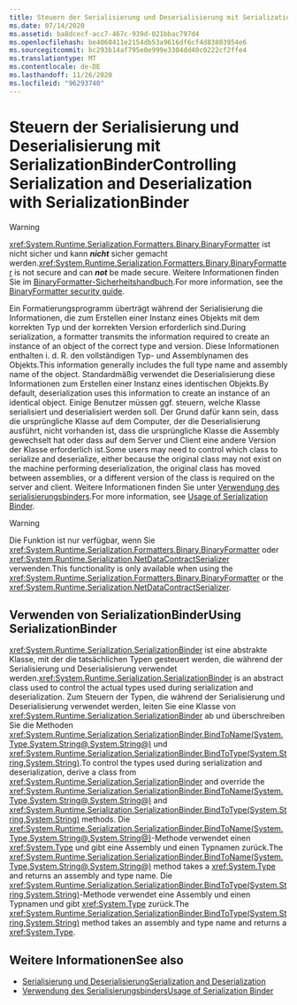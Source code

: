 ```yaml
---
title: Steuern der Serialisierung und Deserialisierung mit SerializationBinder
ms.date: 07/14/2020
ms.assetid: ba8dcecf-acc7-467c-939d-021bbac797d4
ms.openlocfilehash: be4068411e2154db53a9616df6cf4d83803954e6
ms.sourcegitcommit: bc293b14af795e0e999e3304dd40c0222cf2ffe4
ms.translationtype: MT
ms.contentlocale: de-DE
ms.lasthandoff: 11/26/2020
ms.locfileid: "96293740"
---
```

# <a name="controlling-serialization-and-deserialization-with-serializationbinder"></a><span data-ttu-id="6994b-102">Steuern der Serialisierung und Deserialisierung mit SerializationBinder</span><span class="sxs-lookup"><span data-stu-id="6994b-102">Controlling Serialization and Deserialization with SerializationBinder</span></span>

> [!WARNING]
> <span data-ttu-id="6994b-103"><xref:System.Runtime.Serialization.Formatters.Binary.BinaryFormatter> ist nicht sicher und kann ***nicht*** sicher gemacht werden.</span><span class="sxs-lookup"><span data-stu-id="6994b-103"><xref:System.Runtime.Serialization.Formatters.Binary.BinaryFormatter> is not secure and can ***not*** be made secure.</span></span> <span data-ttu-id="6994b-104">Weitere Informationen finden Sie im [BinaryFormatter-Sicherheitshandbuch](../../../standard/serialization/binaryformatter-security-guide.md).</span><span class="sxs-lookup"><span data-stu-id="6994b-104">For more information, see the [BinaryFormatter security guide](../../../standard/serialization/binaryformatter-security-guide.md).</span></span>

<span data-ttu-id="6994b-105">Ein Formatierungsprogramm überträgt während der Serialisierung die Informationen, die zum Erstellen einer Instanz eines Objekts mit dem korrekten Typ und der korrekten Version erforderlich sind.</span><span class="sxs-lookup"><span data-stu-id="6994b-105">During serialization, a formatter transmits the information required to create an instance of an object of the correct type and version.</span></span> <span data-ttu-id="6994b-106">Diese Informationen enthalten i. d. R. den vollständigen Typ- und Assemblynamen des Objekts.</span><span class="sxs-lookup"><span data-stu-id="6994b-106">This information generally includes the full type name and assembly name of the object.</span></span> <span data-ttu-id="6994b-107">Standardmäßig verwendet die Deserialisierung diese Informationen zum Erstellen einer Instanz eines identischen Objekts.</span><span class="sxs-lookup"><span data-stu-id="6994b-107">By default, deserialization uses this information to create an instance of an identical object.</span></span> <span data-ttu-id="6994b-108">Einige Benutzer müssen ggf. steuern, welche Klasse serialisiert und deserialisiert werden soll. Der Grund dafür kann sein, dass die ursprüngliche Klasse auf dem Computer, der die Deserialisierung ausführt, nicht vorhanden ist, dass die ursprüngliche Klasse die Assembly gewechselt hat oder dass auf dem Server und Client eine andere Version der Klasse erforderlich ist.</span><span class="sxs-lookup"><span data-stu-id="6994b-108">Some users may need to control which class to serialize and deserialize, either because the original class may not exist on the machine performing deserialization, the original class has moved between assemblies, or a different version of the class is required on the server and client.</span></span> <span data-ttu-id="6994b-109">Weitere Informationen finden Sie unter [Verwendung des serialisierungsbinders](../samples/usage-of-serialization-binder.md).</span><span class="sxs-lookup"><span data-stu-id="6994b-109">For more information, see [Usage of Serialization Binder](../samples/usage-of-serialization-binder.md).</span></span>  
  
> [!WARNING]
> <span data-ttu-id="6994b-110">Die Funktion ist nur verfügbar, wenn Sie <xref:System.Runtime.Serialization.Formatters.Binary.BinaryFormatter> oder <xref:System.Runtime.Serialization.NetDataContractSerializer> verwenden.</span><span class="sxs-lookup"><span data-stu-id="6994b-110">This functionality is only available when using the <xref:System.Runtime.Serialization.Formatters.Binary.BinaryFormatter> or the <xref:System.Runtime.Serialization.NetDataContractSerializer>.</span></span>  
  
## <a name="using-serializationbinder"></a><span data-ttu-id="6994b-111">Verwenden von SerializationBinder</span><span class="sxs-lookup"><span data-stu-id="6994b-111">Using SerializationBinder</span></span>  

 <span data-ttu-id="6994b-112"><xref:System.Runtime.Serialization.SerializationBinder> ist eine abstrakte Klasse, mit der die tatsächlichen Typen gesteuert werden, die während der Serialisierung und Deserialisierung verwendet werden.</span><span class="sxs-lookup"><span data-stu-id="6994b-112"><xref:System.Runtime.Serialization.SerializationBinder> is an abstract class used to control the actual types used during serialization and deserialization.</span></span> <span data-ttu-id="6994b-113">Zum Steuern der Typen, die während der Serialisierung und Deserialisierung verwendet werden, leiten Sie eine Klasse von <xref:System.Runtime.Serialization.SerializationBinder> ab und überschreiben Sie die Methoden <xref:System.Runtime.Serialization.SerializationBinder.BindToName(System.Type,System.String@,System.String@)> und <xref:System.Runtime.Serialization.SerializationBinder.BindToType(System.String,System.String)>.</span><span class="sxs-lookup"><span data-stu-id="6994b-113">To control the types used during serialization and deserialization, derive a class from <xref:System.Runtime.Serialization.SerializationBinder> and override the <xref:System.Runtime.Serialization.SerializationBinder.BindToName(System.Type,System.String@,System.String@)> and <xref:System.Runtime.Serialization.SerializationBinder.BindToType(System.String,System.String)> methods.</span></span> <span data-ttu-id="6994b-114">Die <xref:System.Runtime.Serialization.SerializationBinder.BindToName(System.Type,System.String@,System.String@)>-Methode verwendet einen <xref:System.Type> und gibt eine Assembly und einen Typnamen zurück.</span><span class="sxs-lookup"><span data-stu-id="6994b-114">The <xref:System.Runtime.Serialization.SerializationBinder.BindToName(System.Type,System.String@,System.String@)> method takes a <xref:System.Type> and returns an assembly and type name.</span></span> <span data-ttu-id="6994b-115">Die <xref:System.Runtime.Serialization.SerializationBinder.BindToType(System.String,System.String)>-Methode verwendet eine Assembly und einen Typnamen und gibt <xref:System.Type> zurück.</span><span class="sxs-lookup"><span data-stu-id="6994b-115">The <xref:System.Runtime.Serialization.SerializationBinder.BindToType(System.String,System.String)> method takes an assembly and type name and returns a <xref:System.Type>.</span></span>  
  
## <a name="see-also"></a><span data-ttu-id="6994b-116">Weitere Informationen</span><span class="sxs-lookup"><span data-stu-id="6994b-116">See also</span></span>

- [<span data-ttu-id="6994b-117">Serialisierung und Deserialisierung</span><span class="sxs-lookup"><span data-stu-id="6994b-117">Serialization and Deserialization</span></span>](serialization-and-deserialization.md)
- [<span data-ttu-id="6994b-118">Verwendung des Serialisierungsbinders</span><span class="sxs-lookup"><span data-stu-id="6994b-118">Usage of Serialization Binder</span></span>](../samples/usage-of-serialization-binder.md)
